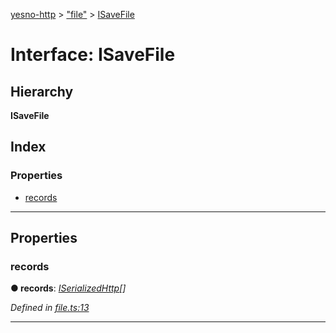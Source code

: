 [yesno-http](../README.md) > ["file"](../modules/_file_.md) > [ISaveFile](../interfaces/_file_.isavefile.md)

# Interface: ISaveFile

## Hierarchy

**ISaveFile**

## Index

### Properties

* [records](_file_.isavefile.md#records)

---

## Properties

<a id="records"></a>

###  records

**● records**: *[ISerializedHttp](_http_serializer_.iserializedhttp.md)[]*

*Defined in [file.ts:13](https://github.com/FormidableLabs/yesno/blob/8e1469e/src/file.ts#L13)*

___

